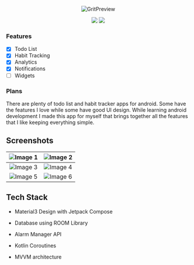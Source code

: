 <div align="center">  

![GritPreview](https://github.com/shub39/Grit/assets/143277026/d7b2eab6-e76f-42a6-bf37-668bac2a2d2d)


</div>

<div align="center"> 
  
![](https://img.shields.io/github/last-commit/shub39/Grit?&style=for-the-badge&color=FFB1C8&logoColor=D9E0EE&labelColor=292324)
![](https://img.shields.io/github/repo-size/shub39/Grit?color=CAC992&label=SIZE&logo=googledrive&style=for-the-badge&logoColor=D9E0EE&labelColor=292324)

</div>

### Features
- [x] Todo List
- [x] Habit Tracking
- [x] Analytics
- [x] Notifications
- [ ] Widgets

### Plans
There are plenty of todo list and habit tracker apps for android. Some have the features I love while some have good UI design. While learning android development I made this app for myself that brings together all the features that I like keeping everything simple.

## Screenshots

| ![Image 1](https://github.com/shub39/Grit/assets/143277026/9b83f978-a47a-4764-bd98-3aef8610f738) | ![Image 2](https://github.com/shub39/Grit/assets/143277026/1ffed9f6-021a-463c-80ce-d5c16c84c170) |
|:-------------------------------------------------------------------------------------------------:|:------------------------------------------------------------------------------------------------:|
| ![Image 3](https://github.com/shub39/Grit/assets/143277026/2ba1da86-31d3-468d-bf53-b6dfecd241b6) | ![Image 4](https://github.com/shub39/Grit/assets/143277026/cd7793ff-d1b5-44f0-afac-26bd8fbb0697) |
| ![Image 5](https://github.com/shub39/Grit/assets/143277026/5c0f80c1-66c0-46c7-ba3b-45f9337ecc0a) | ![Image 6](https://github.com/shub39/Grit/assets/143277026/ce2e0f00-b004-4a4f-ae3d-1fdb4b29e48b) |


## Tech Stack 
- Material3 Design with Jetpack Compose
  
- Database using ROOM Library
  
- Alarm Manager API

- Kotlin Coroutines

- MVVM architecture 
